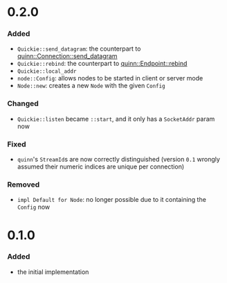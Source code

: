 # 0.2.0

### Added

- `Quickie::send_datagram`: the counterpart to [quinn::Connection::send_datagram](https://docs.rs/quinn/0.8.3/quinn/struct.Connection.html#method.send_datagram)
- `Quickie::rebind`: the counterpart to [quinn::Endpoint::rebind](https://docs.rs/quinn/0.8.3/quinn/struct.Endpoint.html#method.rebind)
- `Quickie::local_addr`
- `node::Config`: allows nodes to be started in client or server mode
- `Node::new`: creates a new `Node` with the given `Config`

### Changed

- `Quickie::listen` became `::start`, and it only has a `SocketAddr` param now

### Fixed

- `quinn`'s `StreamId`s are now correctly distinguished (version `0.1` wrongly assumed their numeric indices are unique per connection)

### Removed

- `impl Default for Node`: no longer possible due to it containing the `Config` now

# 0.1.0

### Added

- the initial implementation
